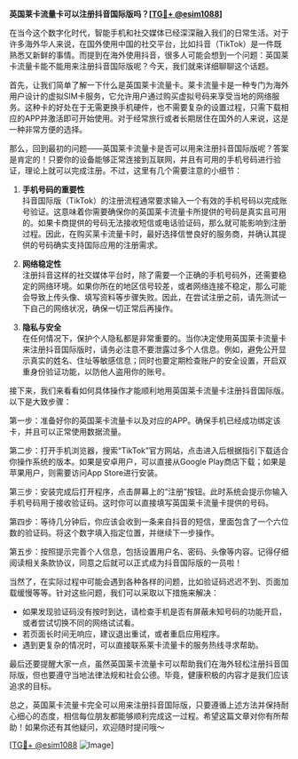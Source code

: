 **英国莱卡流量卡可以注册抖音国际版吗？[[TG💪+ @esim1088](https://t.me/s/esim1088)]**

在当今这个数字化时代，智能手机和社交媒体已经深深融入我们的日常生活。对于许多海外华人来说，在国外使用中国的社交平台，比如抖音（TikTok）是一件既熟悉又新鲜的事情。而提到在海外使用抖音，很多人可能会想到一个问题：英国莱卡流量卡能不能用来注册抖音国际版呢？今天，我们就来详细聊聊这个话题。

首先，让我们简单了解一下什么是英国莱卡流量卡。莱卡流量卡是一种专门为海外用户设计的虚拟SIM卡服务，它允许用户通过购买虚拟号码来享受当地的网络服务。这种卡的好处在于无需更换手机硬件，也不需要复杂的设置过程，只需下载相应的APP并激活即可开始使用。对于经常旅行或者长期居住在国外的人来说，这是一种非常方便的选择。

那么，回到最初的问题——英国莱卡流量卡是否可以用来注册抖音国际版呢？答案是肯定的！只要你的设备能够正常连接到互联网，并且有可用的手机号码进行验证，理论上就可以完成注册。不过，这里有几个需要注意的小细节：

1. **手机号码的重要性**  
   抖音国际版（TikTok）的注册流程通常要求输入一个有效的手机号码以完成账号验证。这意味着你需要确保你的英国莱卡流量卡所提供的号码是真实且可用的。如果卡商提供的号码无法接收短信或电话验证码，那么就可能影响到注册过程。因此，在购买莱卡流量卡时，最好选择信誉良好的服务商，并确认其提供的号码确实支持国际应用的注册需求。

2. **网络稳定性**  
   注册抖音这样的社交媒体平台时，除了需要一个正确的手机号码外，还需要稳定的网络环境。如果你所在的地区信号较差，或者网络连接不稳定，那么可能会导致上传头像、填写资料等步骤失败。因此，在尝试注册之前，请先测试一下自己的网络状况，确保一切正常后再操作。

3. **隐私与安全**  
   在任何情况下，保护个人隐私都是非常重要的。当你决定使用英国莱卡流量卡来注册抖音国际版时，请务必注意不要泄露过多个人信息。例如，避免公开显示真实的姓名、住址等敏感信息；同时也要定期检查账户的安全设置，开启双重身份验证功能，以防他人盗用你的账号。

接下来，我们来看看如何具体操作才能顺利地用英国莱卡流量卡注册抖音国际版。以下是大致步骤：

第一步：准备好你的英国莱卡流量卡以及对应的APP。确保手机已经成功绑定该卡，并且可以正常使用数据流量。

第二步：打开手机浏览器，搜索“TikTok”官方网站，点击进入后根据指引下载适合你操作系统的版本。如果是安卓用户，可以直接从Google Play商店下载；如果是苹果用户，则需要访问App Store进行安装。

第三步：安装完成后打开程序，点击屏幕上的“注册”按钮。此时系统会提示你输入手机号码用于接收验证码。这时你可以直接填写英国莱卡流量卡提供的号码。

第四步：等待几分钟后，你应该会收到一条来自抖音的短信，里面包含了一个六位数的验证码。将这个数字填入指定位置，并继续下一步操作。

第五步：按照提示完善个人信息，包括设置用户名、密码、头像等内容。记得仔细阅读相关条款协议，同意之后就可以正式成为抖音国际版的一员啦！

当然了，在实际过程中可能会遇到各种各样的问题，比如验证码迟迟不到、页面加载缓慢等等。针对这些问题，我们可以采取以下措施来解决：

- 如果发现验证码没有按时到达，请检查手机是否有屏蔽未知号码的功能开启，或者尝试切换不同的网络试试看。
- 若页面长时间无响应，建议退出重试，或者重启应用程序。
- 遇到更复杂的情况时，可以直接联系莱卡流量卡的服务热线寻求帮助。

最后还要提醒大家一点，虽然英国莱卡流量卡可以帮助我们在海外轻松注册抖音国际版，但也要遵守当地法律法规和社会公德。毕竟，健康积极的内容才是我们应该追求的目标。

总之，英国莱卡流量卡完全可以用来注册抖音国际版，只要遵循上述方法并保持耐心细心的态度，相信每位朋友都能够顺利完成这一过程。希望这篇文章对你有所帮助！如果你还有其他疑问，欢迎随时提问哦～ 

[[TG💪+ @esim1088](https://t.me/s/esim1088) ![Image](https://i.postimg.cc/4NQfJmqS/Snipaste-2025-05-13-00-14-12.png)]